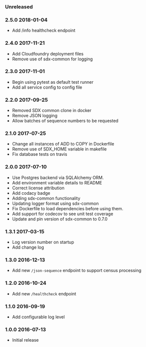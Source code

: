 ### Unreleased

### 2.5.0 2018-01-04
  - Add /info healthcheck endpoint

### 2.4.0 2017-11-21
  - Add Cloudfoundry deployment files
  - Remove use of sdx-common for logging

### 2.3.0 2017-11-01
  - Begin using pytest as default test runner
  - Add all service config to config file

### 2.2.0 2017-09-25
  - Removed SDX common clone in docker
  - Remove JSON logging
  - Allow batches of sequence numbers to be requested

### 2.1.0 2017-07-25
  - Change all instances of ADD to COPY in Dockerfile
  - Remove use of SDX_HOME variable in makefile
  - Fix database tests on travis

### 2.0.0 2017-07-10
  - Use Postgres backend via SQLAlchemy ORM.
  - Add environment variable details to README
  - Correct license attribution
  - Add codacy badge
  - Adding sdx-common functionality
  - Updating logger format using sdx-common
  - Fix Dockerfile to load dependencies before using them.
  - Add support for codecov to see unit test coverage
  - Update and pin version of sdx-common to 0.7.0

### 1.3.1 2017-03-15
  - Log version number on startup
  - Add change log

### 1.3.0 2016-12-13
  - Add new `/json-sequence` endpoint to support census processing

### 1.2.0 2016-10-24
  - Add new `/healthcheck` endpoint

### 1.1.0 2016-09-19
  - Add configurable log level

### 1.0.0 2016-07-13
  - Initial release
